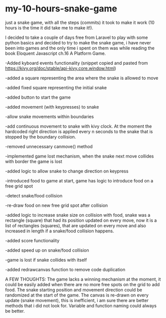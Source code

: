 # my-10-hours-snake-game
just a snake game, with all the steps (commits) it took to make it work (10 hours is the time it did take me to make it!).

I decided to take a couple of days free from Laravel to play with some python basics and decided to try to make the snake game, 
i have never been into games and the only time i spent on them was while reading the book Eloquent Javascript ch.16 A Platform Game.

-Added kyboard events functionality (snippet copied and pasted from https://kivy.org/doc/stable/api-kivy.core.window.html)

-added a square representing the area where the snake is allowed to move

-added fixed square representing the initial snake

-added button to start the game

-added movement (with keypresses) to snake

-allow snake movements within boundaries

-add continuous movement to snake with kivy clock.
At the moment the hardcoded right direction is applied every n seconds to the snake that is stopped by the boundary collision.

-removed unnecessary canmove() method

-implemented game lost mechanism, when the snake next move collides with border the game is lost

-added logic to allow snake to change direction on keypress

-introduced food to game at start, game has logic to introduce food on a free grid spot 

-detect snake/food collision

-re-draw food on new free grid spot after collision

-added logic to increase snake size on collision with food, snake was a rectangle (square) that had its position updated on every move, now it is a list of rectangles (squares), that are updated on every move and also increased in length if a snake/food collision happens.

-added score functionality

-added speed up on snake/food collision

-game is lost if snake collides with itself

-added redrawcanvas function to remove code duplication

A FEW THOUGHTS:
The game lacks a winning mechanism at the moment, it could be easily added when there are no more free spots on the grid to add food.
The snake starting position and movement direction could be randomized at the start of the game.
The canvas is re-drawn on every update (snake movement), this is inefficient, i am sure there are better methods that i did not look for.
Variable and function naming could always be better.

